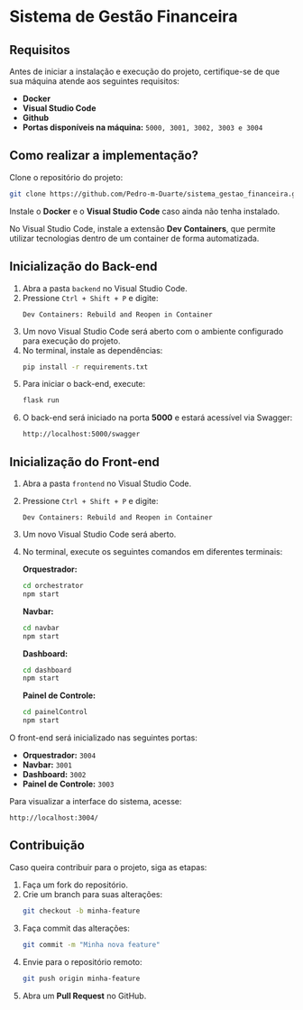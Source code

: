 # Sistema de Gestão Financeira

## Requisitos

Antes de iniciar a instalação e execução do projeto, certifique-se de que sua máquina atende aos seguintes requisitos:

- **Docker**
- **Visual Studio Code**
- **Github**
- **Portas disponíveis na máquina:** `5000, 3001, 3002, 3003 e 3004`

## Como realizar a implementação?

Clone o repositório do projeto:

```bash
git clone https://github.com/Pedro-m-Duarte/sistema_gestao_financeira.git
```

Instale o **Docker** e o **Visual Studio Code** caso ainda não tenha instalado.

No Visual Studio Code, instale a extensão **Dev Containers**, que permite utilizar tecnologias dentro de um container de forma automatizada.

## Inicialização do Back-end

1. Abra a pasta `backend` no Visual Studio Code.
2. Pressione `Ctrl + Shift + P` e digite:
   ```
   Dev Containers: Rebuild and Reopen in Container
   ```
3. Um novo Visual Studio Code será aberto com o ambiente configurado para execução do projeto.
4. No terminal, instale as dependências:
   ```bash
   pip install -r requirements.txt
   ```
5. Para iniciar o back-end, execute:
   ```bash
   flask run
   ```
6. O back-end será iniciado na porta **5000** e estará acessível via Swagger:
   ```
   http://localhost:5000/swagger
   ```

## Inicialização do Front-end

1. Abra a pasta `frontend` no Visual Studio Code.
2. Pressione `Ctrl + Shift + P` e digite:
   ```
   Dev Containers: Rebuild and Reopen in Container
   ```
3. Um novo Visual Studio Code será aberto.
4. No terminal, execute os seguintes comandos em diferentes terminais:
   
   **Orquestrador:**
   ```bash
   cd orchestrator
   npm start
   ```
   
   **Navbar:**
   ```bash
   cd navbar
   npm start
   ```
   
   **Dashboard:**
   ```bash
   cd dashboard
   npm start
   ```
   
   **Painel de Controle:**
   ```bash
   cd painelControl
   npm start
   ```

O front-end será inicializado nas seguintes portas:

- **Orquestrador:** `3004`
- **Navbar:** `3001`
- **Dashboard:** `3002`
- **Painel de Controle:** `3003`

Para visualizar a interface do sistema, acesse:

```
http://localhost:3004/
```

## Contribuição

Caso queira contribuir para o projeto, siga as etapas:

1. Faça um fork do repositório.
2. Crie um branch para suas alterações:
   ```bash
   git checkout -b minha-feature
   ```
3. Faça commit das alterações:
   ```bash
   git commit -m "Minha nova feature"
   ```
4. Envie para o repositório remoto:
   ```bash
   git push origin minha-feature
   ```
5. Abra um **Pull Request** no GitHub.


